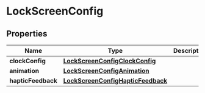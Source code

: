 
# LockScreenConfig

## Properties
Name | Type | Description | Notes
------------ | ------------- | ------------- | -------------
**clockConfig** | [**LockScreenConfigClockConfig**](LockScreenConfigClockConfig.md) |  |  [optional]
**animation** | [**LockScreenConfigAnimation**](LockScreenConfigAnimation.md) |  |  [optional]
**hapticFeedback** | [**LockScreenConfigHapticFeedback**](LockScreenConfigHapticFeedback.md) |  |  [optional]



